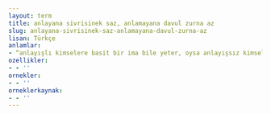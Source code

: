 ```yaml
---
layout: term
title: anlayana sivrisinek saz, anlamayana davul zurna az
slug: anlayana-sivrisinek-saz-anlamayana-davul-zurna-az
lisan: Türkçe
anlamlar:
- “anlayışlı kimselere basit bir ima bile yeter, oysa anlayışsız kimselere ne söylense yararsızdır” anlamında kullanılan bir söz
ozellikler:
- - ''
ornekler:
- - ''
orneklerkaynak:
- - ''
---
```


